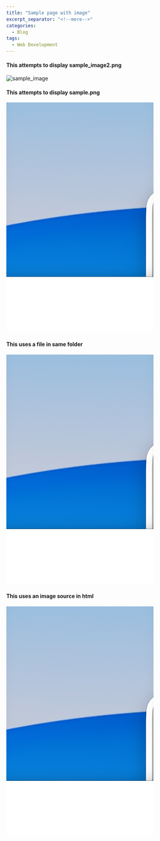 ```yaml
---
title: "Sample page with image"
excerpt_separator: "<!--more-->"
categories:
  - Blog
tags:
  - Web Development
---
```


#### This attempts to display sample_image2.png
![sample_image](https://terryg99.github.io/terry-s-first-blog/assets/images/sample_image2.png)

#### This attempts to display sample.png
![sample.png](../sample.png)

#### This uses a file in same folder
![sample.png](./sample.png)


#### This uses an image source in html 
<img src="./sample.png" />

